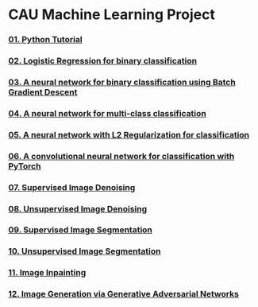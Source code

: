 # CAU Machine Learning Project

### [01. Python Tutorial](assignment_01.ipynb)

### [02. Logistic Regression for binary classification](assignment_02.ipynb)

### [03. A neural network for binary classification using Batch Gradient Descent](assignment_03.ipynb)

### [04. A neural network for multi-class classification](assignment_04.ipynb)

### [05. A neural network with L2 Regularization for classification](assignment_05.ipynb)

### [06. A convolutional neural network for classification with PyTorch](assignment_06.ipynb)

### [07. Supervised Image Denoising](assignment_07.ipynb)

### [08. Unsupervised Image Denoising](assignment_08.ipynb)

### [09. Supervised Image Segmentation](assignment_09.ipynb)

### [10. Unsupervised Image Segmentation](assignment_10.ipynb)

### [11. Image Inpainting](assignment_11.ipynb)

### [12. Image Generation via Generative Adversarial Networks](assignment_12.ipynb)